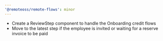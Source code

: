 ```yaml
---
'@remoteoss/remote-flows': minor
---
```


- Create a ReviewStep component to handle the Onboarding credit flows
- Move to the latest step if the employee is invited or waiting for a reserve invoice to be paid
